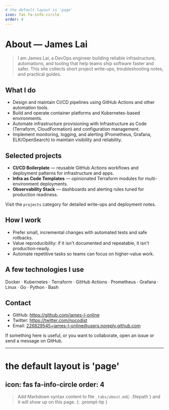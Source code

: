 ```yaml
---
# the default layout is 'page'
icon: fas fa-info-circle
order: 4
---
```


# About — James Lai

> I am James Lai, a DevOps engineer building reliable infrastructure, automations, and tooling that help teams ship software faster and safer. This site collects short project write-ups, troubleshooting notes, and practical guides.

## What I do

 - Design and maintain CI/CD pipelines using GitHub Actions and other automation tools.
 - Build and operate container platforms and Kubernetes-based environments.
 - Automate infrastructure provisioning with Infrastructure as Code (Terraform, CloudFormation) and configuration management.
 - Implement monitoring, logging, and alerting (Prometheus, Grafana, ELK/OpenSearch) to maintain visibility and reliability.

## Selected projects

 - **CI/CD Boilerplate** — reusable GitHub Actions workflows and deployment patterns for infrastructure and apps.
 - **Infra as Code Templates** — opinionated Terraform modules for multi-environment deployments.
 - **Observability Stack** — dashboards and alerting rules tuned for production readiness.

Visit the `projects` category for detailed write-ups and deployment notes.

## How I work

 - Prefer small, incremental changes with automated tests and safe rollbacks.
 - Value reproducibility: if it isn't documented and repeatable, it isn't production-ready.
 - Automate repetitive tasks so teams can focus on higher-value work.

## A few technologies I use

 Docker · Kubernetes · Terraform · GitHub Actions · Prometheus · Grafana · Linux · Go · Python · Bash

## Contact

 - GitHub: https://github.com/james-l-online
 - Twitter: https://twitter.com/nocodist
 - Email: 226829545+james-l-online@users.noreply.github.com

If something here is useful, or you want to collaborate, open an issue or send a message on GitHub.


---
# the default layout is 'page'
icon: fas fa-info-circle
order: 4
---

> Add Markdown syntax content to file `_tabs/about.md`{: .filepath } and it will show up on this page.
{: .prompt-tip }
